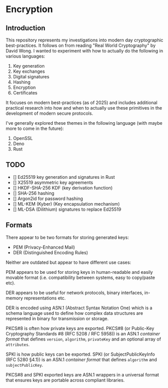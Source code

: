 # Encryption

## Introduction

This repository represents my investigations into modern day cryptographic best-practices. It follows on from reading
"Real World Cryptography" by David Wong. I wanted to experiment with how to actually do the following in various languages:

1. Key generation
1. Key exchanges
1. Digital signatures
1. Hashing
1. Encryption
1. Certificates

It focuses on modern best-practices (as of 2025) and includes additional practical research into how and when to actually use
these primitives in the development of modern secure protocols.

I've generally explored these themes in the following language (with maybe more to come in the future):

1. OpenSSL
1. Deno
1. Rust

## TODO

* [] Ed25519 key generation and signatures in Rust
* [] X25519 asymmetric key agreements
* [] HKDF-SHA-256 KDF (key derivation function)
* [] SHA-256 hashing
* [] Argon2id for password hashing
* [] ML-KEM (Kyber) (Key encapsulation mechanism)
* [] ML-DSA (Dilithium) signatures to replace Ed25519

## Formats

There appear to be two formats for storing generated keys:

* PEM (Privacy-Enhanced Mail)
* DER (Distinguished Encoding Rules)

Neither are outdated but appear to have different use cases:

PEM appears to be used for storing keys in human-readable and easily movable format (i.e. compatibility between systems, easy to copy/paste etc).

DER appears to be useful for network protocols, binary interfaces, in-memory representations etc.

DER is encoded using ASN.1 (Abstract Syntax Notation One) which is a schema language used to define how complex data structures are represented in binary for transmission or storage.

PKCS#8 is often how private keys are exported. PKCS#8 (or Public-Key Cryptography Standards #8 (RFC 5208 / RFC 5958)) is an ASN.1 _container format_ that defines `version`, `algorithm`, `privateKey` and an optional array of `attributes`.

SPKI is how public keys can be exported. SPKI (or SubjectPublicKeyInfo (RFC 5280 §4.1)) is an ASN.1 _container format_ that defines
`algorithm` and `subjectPublicKey`.

PKCS#8 and SPKI exported keys are ASN.1 wrappers in a universal format that ensures keys are portable across compliant libraries.
